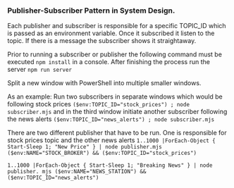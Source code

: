 ### Publisher-Subscriber Pattern in System Design. 

Each publisher and subscriber is responsible for a specific TOPIC_ID which is 
passed as an environment variable. Once it subscribed it listen to the topic.
If there is a message the subscriber shows it straightaway.

Prior to running a subscriber or publisher the following command must be 
executed `npm install` in a console. After finishing the process run the 
server `npm run server`

Split a new window with PowerShell into multiple smaller windows.

As an example:
Run two subscribers in separate windows which would be following stock prices
`($env:TOPIC_ID="stock_prices") ; node subscriber.mjs`
and in the third window initiate another subscriber following the news alerts
`($env:TOPIC_ID="news_alerts") ; node subscriber.mjs`

There are two different publisher that have to be run. One is responsible 
for stock prices topic and the other news alerts
`1..1000 |ForEach-Object { Start-Sleep 1; "New Price" } | node publisher.mjs 
($env:NAME="STOCK_BROKER") && ($env:TOPIC_ID="stock_prices")`

`1..1000 |ForEach-Object { Start-Sleep 1; "Breaking News" } | node publisher.
mjs ($env:NAME="NEWS_STATION") && ($env:TOPIC_ID="news_alerts")`